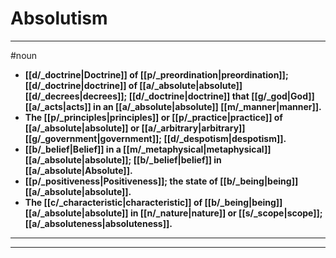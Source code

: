 # Absolutism
---
#noun
- **[[d/_doctrine|Doctrine]] of [[p/_preordination|preordination]]; [[d/_doctrine|doctrine]] of [[a/_absolute|absolute]] [[d/_decrees|decrees]]; [[d/_doctrine|doctrine]] that [[g/_god|God]] [[a/_acts|acts]] in an [[a/_absolute|absolute]] [[m/_manner|manner]].**
- **The [[p/_principles|principles]] or [[p/_practice|practice]] of [[a/_absolute|absolute]] or [[a/_arbitrary|arbitrary]] [[g/_government|government]]; [[d/_despotism|despotism]].**
- **[[b/_belief|Belief]] in a [[m/_metaphysical|metaphysical]] [[a/_absolute|absolute]]; [[b/_belief|belief]] in [[a/_absolute|Absolute]].**
- **[[p/_positiveness|Positiveness]]; the state of [[b/_being|being]] [[a/_absolute|absolute]].**
- **The [[c/_characteristic|characteristic]] of [[b/_being|being]] [[a/_absolute|absolute]] in [[n/_nature|nature]] or [[s/_scope|scope]]; [[a/_absoluteness|absoluteness]].**
---
---
